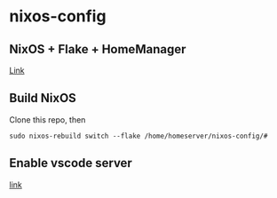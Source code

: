 # nixos-config

## NixOS + Flake + HomeManager
[Link](https://nix-community.github.io/home-manager/index.html#sec-flakes-nixos-module)

## Build NixOS

Clone this repo, then

```
sudo nixos-rebuild switch --flake /home/homeserver/nixos-config/#
```

## Enable vscode server
[link](https://github.com/msteen/nixos-vscode-server)

